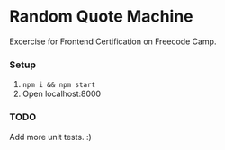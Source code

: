 # Random Quote Machine

Excercise for Frontend Certification on Freecode Camp.

### Setup
1. `npm i && npm start`
2. Open localhost:8000

### TODO
Add more unit tests. :)
